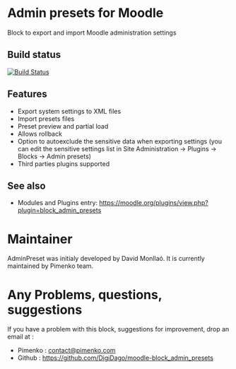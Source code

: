 # Admin presets for Moodle

Block to export and import Moodle administration settings

## Build status

[![Build Status](https://travis-ci.org/DigiDago/moodle-block_admin_presets.svg?branch=master)](https://travis-ci.org/DigiDago/moodle-block_admin_presets)

## Features

* Export system settings to XML files
* Import presets files
* Preset preview and partial load
* Allows rollback
* Option to autoexclude the sensitive data when exporting settings (you can edit the sensitive settings list in Site Administration -> Plugins -> Blocks -> Admin presets)
* Third parties plugins supported

## See also
* Modules and Plugins entry: https://moodle.org/plugins/view.php?plugin=block_admin_presets


Maintainer
============
AdminPreset was initialy developed by David Monllaó. It is currently maintained by Pimenko team.


Any Problems, questions, suggestions
===================
If you have a problem with this block, suggestions for improvement, drop an email at :
- Pimenko :  contact@pimenko.com
- Github : https://github.com/DigiDago/moodle-block_admin_presets
